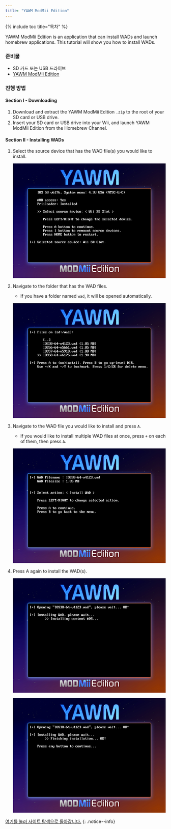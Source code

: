 ```yaml
---
title: "YAWM ModMii Edition"
---
```


{% include toc title="목차" %}

YAWM ModMii Edition is an application that can install WADs and launch homebrew applications. This tutorial will show you how to install WADs.

### 준비물
* SD 카드 또는 USB 드라이브
* [YAWM ModMii Edition](https://oscwii.org/library/app/yawmme)

### 진행 방법

#### Section I - Downloading

1. Download and extract the YAWM ModMii Edition `.zip` to the root of your SD card or USB drive.
1. Insert your SD card or USB drive into your Wii, and launch YAWM ModMii Edition from the Homebrew Channel.

#### Section II - Installing WADs

1. Select the source device that has the WAD file(s) you would like to install.

    ![](/images/homebrew/yawmME/source_device.png)

1. Navigate to the folder that has the WAD files.
    + If you have a folder named `wad`, it will be opened automatically.

    ![](/images/homebrew/yawmME/file_selection.png)

1. Navigate to the WAD file you would like to install and press `A`.
    + If you would like to install multiple WAD files at once, press `+` on each of them, then press `A`.

    ![](/images/homebrew/yawmME/install_wad.png)

1. Press A again to install the WAD(s).

    ![](/images/homebrew/yawmME/installing_wad.png)

    ![](/images/homebrew/yawmME/installing_wad_ok.png)

[여기를 눌러 사이트 탐색으로 돌아갑니다.](site-navigation)
{: .notice--info}
